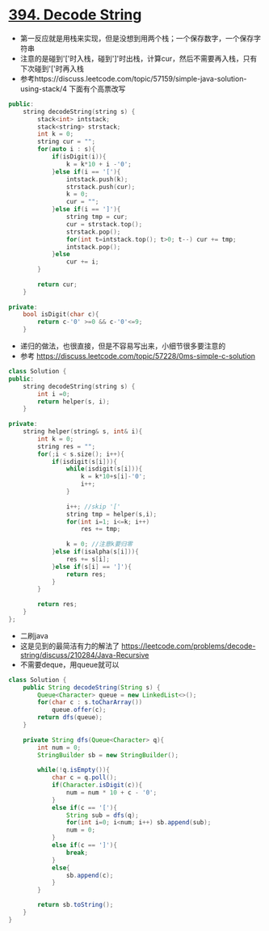# [394. Decode String](https://leetcode.com/problems/decode-string/description/)
* 第一反应就是用栈来实现，但是没想到用两个栈；一个保存数字，一个保存字符串
*  注意的是碰到'['时入栈，碰到']'时出栈，计算cur，然后不需要再入栈，只有下次碰到'['时再入栈
*  参考https://discuss.leetcode.com/topic/57159/simple-java-solution-using-stack/4 下面有个高票改写

```c++
public:
    string decodeString(string s) {
        stack<int> intstack;
        stack<string> strstack;
        int k = 0;
        string cur = "";
        for(auto i : s){
            if(isDigit(i)){
                k = k*10 + i -'0';
            }else if(i == '['){
                intstack.push(k);
                strstack.push(cur);
                k = 0;
                cur = "";
            }else if(i == ']'){
                string tmp = cur;
                cur = strstack.top(); 
                strstack.pop();
                for(int t=intstack.top(); t>0; t--) cur += tmp;
                intstack.pop();
            }else
                cur += i;
        }
        
        return cur;
    }
    
private:
    bool isDigit(char c){
        return c-'0' >=0 && c-'0'<=9;
    }
```

* 递归的做法，也很直接，但是不容易写出来，小细节很多要注意的
* 参考 https://discuss.leetcode.com/topic/57228/0ms-simple-c-solution

```c++
class Solution {
public:
    string decodeString(string s) {
        int i =0;
        return helper(s, i);
    }
    
private:
    string helper(string& s, int& i){
        int k = 0;
        string res = "";
        for(;i < s.size(); i++){
            if(isdigit(s[i])){
                while(isdigit(s[i])){
                    k = k*10+s[i]-'0';
                    i++;
                }
                    
                i++; //skip '['
                string tmp = helper(s,i);
                for(int i=1; i<=k; i++)
                    res += tmp;
                
                k = 0; //注意k要归零
            }else if(isalpha(s[i])){
                res += s[i];
            }else if(s[i] == ']'){
                return res;
            }      
        }
        
        return res;
    }
};
```

* 二刷java
* 这是见到的最简洁有力的解法了 https://leetcode.com/problems/decode-string/discuss/210284/Java-Recursive
* 不需要deque，用queue就可以

```java
class Solution {
    public String decodeString(String s) {
        Queue<Character> queue = new LinkedList<>();
        for(char c : s.toCharArray()) 
            queue.offer(c);
        return dfs(queue);
    }
    
    private String dfs(Queue<Character> q){
        int num = 0;
        StringBuilder sb = new StringBuilder();
        
        while(!q.isEmpty()){
            char c = q.poll();
            if(Character.isDigit(c)){
                num = num * 10 + c - '0';
            }
            else if(c == '['){
                String sub = dfs(q);
                for(int i=0; i<num; i++) sb.append(sub);
                num = 0;
            }
            else if(c == ']'){
                break;
            }
            else{
                sb.append(c);
            }
        }

        return sb.toString();
    }
}

```
